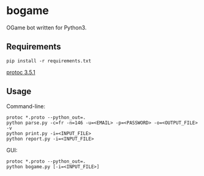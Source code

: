 # bogame
OGame bot written for Python3.

## Requirements

```
pip install -r requirements.txt
```

[protoc 3.5.1](https://github.com/google/protobuf/tree/master/python)

## Usage

Command-line:
```
protoc *.proto --python_out=.
python parse.py -c=fr -n=146 -u=<EMAIL> -p=<PASSWORD> -o=<OUTPUT_FILE> -v
python print.py -i=<INPUT_FILE>
python report.py -i=<INPUT_FILE>
```

GUI:
```
protoc *.proto --python_out=.
python bogame.py [-i=<INPUT_FILE>]
```
